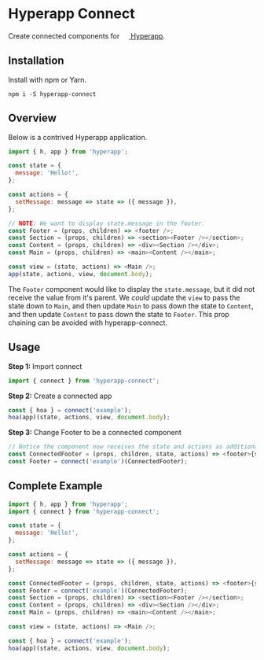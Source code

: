 Hyperapp Connect
=========================

Create connected components for [<img height=15 src=https://cdn.rawgit.com/JorgeBucaran/f53d2c00bafcf36e84ffd862f0dc2950/raw/882f20c970ff7d61aa04d44b92fc3530fa758bc0/Hyperapp.svg> Hyperapp](https://github.com/hyperapp/hyperapp).

## Installation

Install with npm or Yarn.

```
npm i -S hyperapp-connect
```

## Overview

Below is a contrived Hyperapp application.

```js
import { h, app } from 'hyperapp';

const state = {
  message: 'Hello!',
};

const actions = {
  setMessage: message => state => ({ message }),
};

// NOTE: We want to display state.message in the footer.
const Footer = (props, children) => <footer />;
const Section = (props, children) => <section><Footer /></section>;
const Content = (props, children) => <div><Section /></div>;
const Main = (props, children) => <main><Content /></main>;

const view = (state, actions) => <Main />;
app(state, actions, view, document.body);
```

The `Footer` component would like to display the `state.message`, but it did not receive the value from it's parent. We _could_ update the `view` to pass the state down to `Main`, and then update `Main` to pass down the state to `Content`, and then update `Content` to pass down the state to `Footer`.  This prop chaining can be avoided with hyperapp-connect.

## Usage
**Step 1:** Import connect
```js
import { connect } from 'hyperapp-connect';
```

**Step 2:** Create a connected app
```js
const { hoa } = connect('example');
hoa(app)(state, actions, view, document.body);
```

**Step 3:** Change Footer to be a connected component
```js
// Notice the component now receives the state and actions as additional parameters
const ConnectedFooter = (props, children, state, actions) => <footer>{state.message}</footer>;
const Footer = connect('example')(ConnectedFooter);
```

## Complete Example
```js
import { h, app } from 'hyperapp';
import { connect } from 'hyperapp-connect';

const state = {
  message: 'Hello!',
};

const actions = {
  setMessage: message => state => ({ message }),
};

const ConnectedFooter = (props, children, state, actions) => <footer>{state.message}</footer>;
const Footer = connect('example')(ConnectedFooter);
const Section = (props, children) => <section><Footer /></section>;
const Content = (props, children) => <div><Section /></div>;
const Main = (props, children) => <main><Content /></main>;

const view = (state, actions) => <Main />;

const { hoa } = connect('example');
hoa(app)(state, actions, view, document.body);
```

